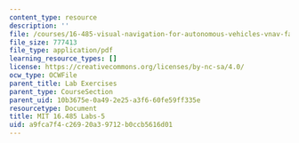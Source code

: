 ```yaml
---
content_type: resource
description: ''
file: /courses/16-485-visual-navigation-for-autonomous-vehicles-vnav-fall-2020/a9fca7f4c26920a39712b0ccb5616d01_MIT16_485F20_Lab5Slides.pdf
file_size: 777413
file_type: application/pdf
learning_resource_types: []
license: https://creativecommons.org/licenses/by-nc-sa/4.0/
ocw_type: OCWFile
parent_title: Lab Exercises
parent_type: CourseSection
parent_uid: 10b3675e-0a49-2e25-a3f6-60fe59ff335e
resourcetype: Document
title: MIT 16.485 Labs-5
uid: a9fca7f4-c269-20a3-9712-b0ccb5616d01
---
```

